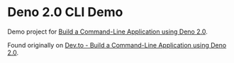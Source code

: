 # Deno 2.0 CLI Demo

Demo project for [Build a Command-Line Application using Deno 2.0](https://reverentgeek.com/build-a-command-line-application-with-deno-2/).

Found originally on [Dev.to - Build a Command-Line Application using Deno 2.0](https://dev.to/reverentgeek/build-a-command-line-application-with-deno-20-2bh7).
